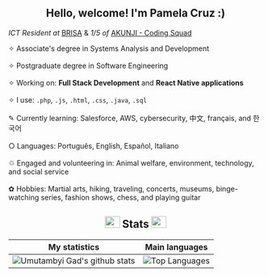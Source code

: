 ### <h2 align="center"> Hello, welcome! I'm Pamela Cruz :)</h2>

*ICT Resident at* [BRISA](https://www.linkedin.com/company/brisabr/mycompany/)  &  *1/5 of* [AKUNJI - Coding Squad](https://github.com/AKUNJI-Coding-Squad)<br>

✧ Associate's degree in Systems Analysis and Development
<br>
<br>
✧ Postgraduate degree in Software Engineering
<br>
<br>
✧ Working on: **Full Stack Development** and **React Native applications**
<br>
<br>
✧ I use: `.php`, `.js`, `.html`, `.css`, `.java`, `.sql`
<br>
<br>
✎ Currently learning: Salesforce, AWS, cybersecurity, 中文, français, and 한국어
<br>
<br>
○ Languages: Português, English, Español, Italiano
<br>
<br>
♲ Engaged and volunteering in: Animal welfare, environment, technology, and social service
<br>
<br>
✿ Hobbies: Martial arts, hiking, traveling, concerts, museums, binge-watching series, fashion shows, chess, and playing guitar

<div align="center">

<h2 align="center"> <img src="https://em-content.zobj.net/source/animated-noto-color-emoji/356/rocket_1f680.gif" width="30" height="23"> Stats <img src="https://em-content.zobj.net/source/animated-noto-color-emoji/356/rocket_1f680.gif" width="30" height="23"> </h2>

<div align="center">

| My statistics                                                                                                                                                            | Main languages                                                                                                                                                                     |
| ------------------------------------------------------------------------------------------------------------------------------------------------------------------------ | ---------------------------------------------------------------------------------------------------------------------------------------------------------------------------------- |
| ![Umutambyi Gad's github stats](https://github-readme-stats.vercel.app/api?username=pmlcrz&show_icons=true&hide_border=true&count_private=true&theme=radical) | ![Top Languages](https://github-readme-stats.vercel.app/api/top-langs/?username=pmlcrz&langs_count=10&count_private=true&hide_border=true&theme=radical&layout=compact) |

</div>
</div>
